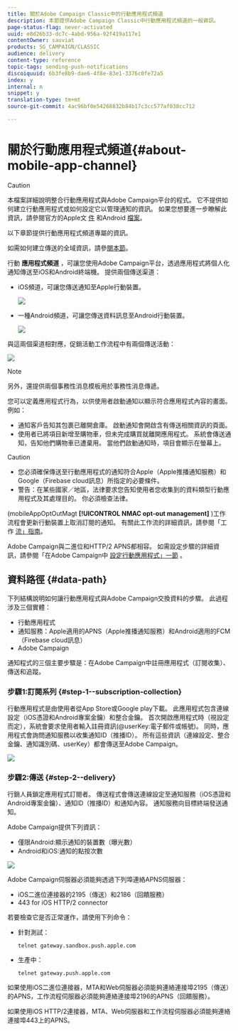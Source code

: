 ```yaml
---
title: 關於Adobe Campaign Classic中的行動應用程式頻道
description: 本節提供Adobe Campaign Classic中行動應用程式頻道的一般資訊。
page-status-flag: never-activated
uuid: e8d26b33-dc7c-4abd-956a-92f419a117e1
contentOwner: sauviat
products: SG_CAMPAIGN/CLASSIC
audience: delivery
content-type: reference
topic-tags: sending-push-notifications
discoiquuid: 6b3fe8b9-dae6-4f8e-83e1-3376c0fe72a5
index: y
internal: n
snippet: y
translation-type: tm+mt
source-git-commit: 4ac96bf0e54268832b84b17c3cc577af038cc712

---
```



# 關於行動應用程式頻道{#about-mobile-app-channel}

>[!CAUTION]
>
>本檔案詳細說明整合行動應用程式與Adobe Campaign平台的程式。 它不提供如何建立行動應用程式或如何設定它以管理通知的資訊。 如果您想要進一步瞭解此資訊，請參閱官方的Apple文 [件](https://developer.apple.com/) 和Android [檔案](https://developer.android.com/index.html)。

以下章節提供行動應用程式頻道專屬的資訊。

如需如何建立傳送的全域資訊，請參[閱本節](../../delivery/using/steps-about-delivery-creation-steps.md)。

行動 **應用程式頻道** ，可讓您使用Adobe Campaign平台，透過應用程式將個人化通知傳送至iOS和Android終端機。 提供兩個傳送渠道：

* iOS頻道，可讓您傳送通知至Apple行動裝置。

   ![](assets/nmac_intro_2.png)

* 一種Android頻道，可讓您傳送資料訊息至Android行動裝置。

   ![](assets/nmac_intro_1.png)

與這兩個渠道相對應，促銷活動工作流程中有兩個傳送活動：

![](assets/nmac_intro_3.png)

>[!NOTE]
>
>另外，還提供兩個事務性消息模板用於事務性消息傳遞。

您可以定義應用程式行為，以供使用者啟動通知以顯示符合應用程式內容的畫面。 例如：

* 通知客戶告知其包裹已離開倉庫。 啟動通知會開啟含有傳送相關資訊的頁面。
* 使用者已將項目新增至購物車，但未完成購買就離開應用程式。 系統會傳送通知，告知他們購物車已遭棄用。 當他們啟動通知時，項目會顯示在螢幕上。

>[!CAUTION]
>
>* 您必須確保傳送至行動應用程式的通知符合Apple（Apple推播通知服務）和Google（Firebase cloud訊息）所指定的必要條件。
>* 警告：在某些國家／地區，法律要求您告知使用者您收集到的資料類型行動應用程式及其處理目的。 你必須檢查法律。


(mobileAppOptOutMagt **[!UICONTROL NMAC opt-out management]** )工作流程會更新行動裝置上取消訂閱的通知。 有關此工作流的詳細資訊，請參閱「工作 [流」指南](../../workflow/using/mobile-app-channel.md)。

Adobe Campaign與二進位和HTTP/2 APNS都相容。 如需設定步驟的詳細資訊，請參閱「在Adobe Campaign中 [設定行動應用程式」一節](../../delivery/using/configuring-the-mobile-application.md) 。

## 資料路徑 {#data-path}

下列結構說明如何讓行動應用程式與Adobe Campaign交換資料的步驟。 此過程涉及三個實體：

* 行動應用程式
* 通知服務：Apple適用的APNS（Apple推播通知服務）和Android適用的FCM（Firebase cloud訊息）
* Adobe Campaign

通知程式的三個主要步驟是：在Adobe Campaign中註冊應用程式（訂閱收集）、傳送和追蹤。

### 步驟1:訂閱系列 {#step-1--subscription-collection}

行動應用程式是由使用者從App Store或Google play下載。 此應用程式包含連線設定（iOS憑證和Android專案金鑰）和整合金鑰。 首次開啟應用程式時（視設定而定），系統會要求使用者輸入註冊資訊(@userKey:電子郵件或帳號)。 同時，應用程式會詢問通知服務以收集通知ID（推播ID）。 所有這些資訊（連線設定、整合金鑰、通知識別碼、userKey）都會傳送至Adobe Campaign。

![](assets/nmac_register_view.png)

### 步驟2:傳送 {#step-2--delivery}

行銷人員鎖定應用程式訂閱者。 傳送程式會傳送連線設定至通知服務（iOS憑證和Android專案金鑰）、通知ID（推播ID）和通知內容。 通知服務向目標終端發送通知。

Adobe Campaign提供下列資訊：

* 僅限Android:顯示通知的裝置數（曝光數）
* Android和iOS:通知的點按次數

![](assets/nmac_delivery_view.png)

Adobe Campaign伺服器必須能夠透過下列埠連絡APNS伺服器：

* iOS二進位連接器的2195（傳送）和2186（回饋服務）
* 443 for iOS HTTP/2 connector

若要檢查它是否正常運作，請使用下列命令：

* 針對測試：

   ```
   telnet gateway.sandbox.push.apple.com
   ```

* 生產中：

   ```
   telnet gateway.push.apple.com
   ```

如果使用iOS二進位連接器，MTA和Web伺服器必須能夠連絡連接埠2195（傳送）的APNS，工作流程伺服器必須能夠連絡連接埠2196的APNS（回饋服務）。

如果使用iOS HTTP/2連接器，MTA、Web伺服器和工作流程伺服器必須能夠連絡連接埠443上的APNS。

